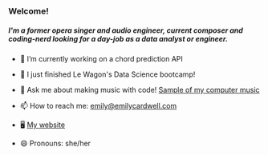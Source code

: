 ### Welcome!

##### I'm a former opera singer and audio engineer, current composer and coding-nerd looking for a day-job as a data analyst or engineer.

- 🔭 I’m currently working on a chord prediction API

- 🌱 I just finished Le Wagon's Data Science bootcamp!

- 💬 Ask me about making music with code! [Sample of my computer music](https://soundcloud.com/emilycardwellmusic/en-route)

- 📫 How to reach me: emily@emilycardwell.com

- 🖥 [My website](https://www.emilycardwell.com/)

- 😄 Pronouns: she/her
